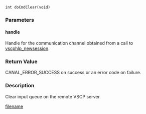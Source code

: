 

```clike
int doCmdClear(void)
```

### Parameters

#### handle
Handle for the communication channel obtained from a call to [vscphlp_newsession](vscphlp_newsession.md).

### Return Value
CANAL_ERROR_SUCCESS on success or an error code on failure. 

### Description
Clear input queue on the remote VSCP server. 



[filename](./bottom_copyright.md ':include')